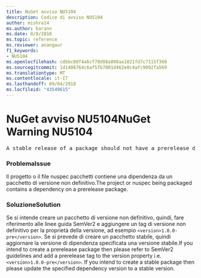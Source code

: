 ```yaml
---
title: NuGet avviso NU5104
description: Codice di avviso NU5104
author: mishra14
ms.author: karann
ms.date: 8/8/2018
ms.topic: reference
ms.reviewer: anangaur
f1_keywords:
- NU5104
ms.openlocfilehash: cdbbc08f4a6cf78d08a898aa1021fd7c7115f360
ms.sourcegitcommit: 1d1406764c6af5fb7801d462e0c4afc9092fa569
ms.translationtype: MT
ms.contentlocale: it-IT
ms.lasthandoff: 09/04/2018
ms.locfileid: "43549615"
---
```

# <a name="nuget-warning-nu5104"></a><span data-ttu-id="0c389-103">NuGet avviso NU5104</span><span class="sxs-lookup"><span data-stu-id="0c389-103">NuGet Warning NU5104</span></span>
<pre>A stable release of a package should not have a prerelease dependency. Either modify the version spec of dependency "NuGet.Versioning [4.7.0-preview4.5065, )" or update the version field in the nuspec.</pre>

### <a name="issue"></a><span data-ttu-id="0c389-104">Problema</span><span class="sxs-lookup"><span data-stu-id="0c389-104">Issue</span></span>

<span data-ttu-id="0c389-105">Il progetto o il file nuspec pacchetti contiene una dipendenza da un pacchetto di versione non definitivo.</span><span class="sxs-lookup"><span data-stu-id="0c389-105">The project or nuspec being packaged contains a dependency on a prerelease package.</span></span>


### <a name="solution"></a><span data-ttu-id="0c389-106">Soluzione</span><span class="sxs-lookup"><span data-stu-id="0c389-106">Solution</span></span>

<span data-ttu-id="0c389-107">Se si intende creare un pacchetto di versione non definitivo, quindi, fare riferimento alle linee guida SemVer2 e aggiungere un tag di versione non definitivo per la proprietà della versione, ad esempio `<version>1.0.0-pre</version>`. Se si prevede di creare un pacchetto stabile, quindi aggiornare la versione di dipendenza specificata una versione stabile.</span><span class="sxs-lookup"><span data-stu-id="0c389-107">If you intend to create a prerelease package then please refer to SemVer2 guidelines and add a prerelease tag to the version property i.e. `<version>1.0.0-pre</version>`. If you intend to create a stable package then please update the specified dependency version to a stable version.</span></span>

